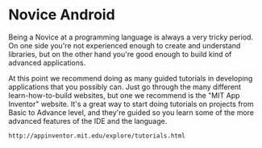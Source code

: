 Novice Android
==================================================

Being a Novice at a programming language is always a very tricky period. On one side you're not experienced enough to create and understand libraries, but on the other hand you're good enough to build kind of advanced applications.

At this point we recommend doing as many guided tutorials in developing applications that you possibly can. Just go through the many different learn-how-to-build websites, but one we recommend is the "MIT App Inventor" website. It's a great way to start doing tutorials on projects from Basic to Advance level, and they're guided so you learn some of the more advanced features of the IDE and the language.

    http://appinventor.mit.edu/explore/tutorials.html